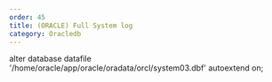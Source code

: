 ```yaml
---
order: 45
title: (ORACLE) Full System log
category: Oracledb
---
```


alter database datafile '/home/oracle/app/oracle/oradata/orcl/system03.dbf' autoextend on;
